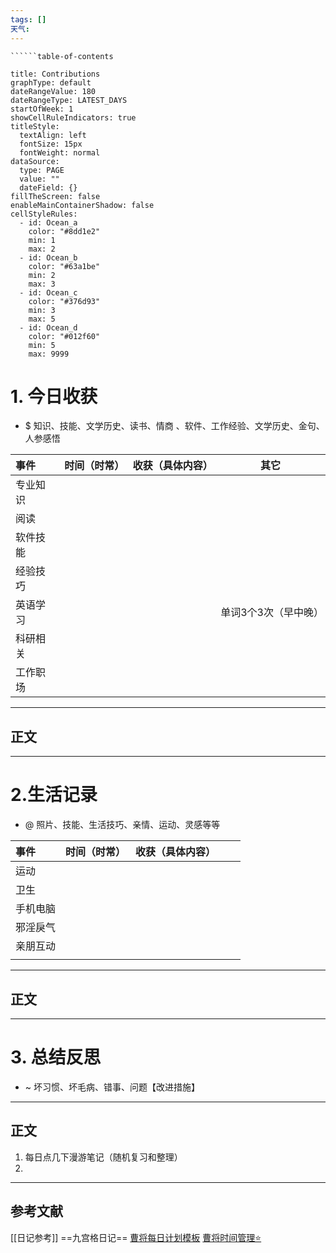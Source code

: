 ```yaml
---
tags: []
天气:
---
```

```table-of-contents
``````table-of-contents
```
```contributionGraph
title: Contributions
graphType: default
dateRangeValue: 180
dateRangeType: LATEST_DAYS
startOfWeek: 1
showCellRuleIndicators: true
titleStyle:
  textAlign: left
  fontSize: 15px
  fontWeight: normal
dataSource:
  type: PAGE
  value: ""
  dateField: {}
fillTheScreen: false
enableMainContainerShadow: false
cellStyleRules:
  - id: Ocean_a
    color: "#8dd1e2"
    min: 1
    max: 2
  - id: Ocean_b
    color: "#63a1be"
    min: 2
    max: 3
  - id: Ocean_c
    color: "#376d93"
    min: 3
    max: 5
  - id: Ocean_d
    color: "#012f60"
    min: 5
    max: 9999

```
# 1. 今日收获

- $ 知识、技能、文学历史、读书、情商 、软件、工作经验、文学历史、金句、人参感悟

| 事件   | 时间（时常） | 收获（具体内容） | 其它          |
| :--- | :----- | :------- | ----------- |
| 专业知识 |        |          |             |
| 阅读   |        |          |             |
| 软件技能 |        |          |             |
| 经验技巧 |        |          |             |
| 英语学习 |        |          | 单词3个3次（早中晚） |
| 科研相关 |        |          |             |
| 工作职场 |        |          |             |

---
## 正文 


---
# 2.生活记录
- @  照片、技能、生活技巧、亲情、运动、灵感等等

| 事件   | 时间（时常） | 收获（具体内容） |     |     |
| :--- | :----- | :------- | --- | --- |
| 运动   |        |          |     |     |
| 卫生   | <br>   |          |     |     |
| 手机电脑 |        |          |     |     |
| 邪淫戾气 |        |          |     |     |
| 亲朋互动 |        |          |     |     |
|      |        |          |     |     |

---
## 正文


---
# 3. 总结反思
- ~ 坏习惯、坏毛病、错事、问题【改进措施】
---
## 正文 
1. 每日点几下漫游笔记（随机复习和整理）
2. 

---

## 参考文献

[[日记参考]] ==九宫格日记==
[曹将每日计划模板](https://mp.weixin.qq.com/s/8LYri0lvPV5Y8snHqvpJ5g)
[曹将时间管理⭐](https://mp.weixin.qq.com/s/Z8l7B5iOoCGtjP_KvMjMxA)





